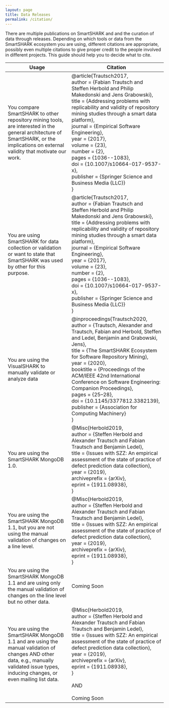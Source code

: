```yaml
---
layout: page
title: Data Releases
permalink: /citation/
---
```


There are multiple publications on SmartSHARK and and the curation of data through releases. Depending on which tools or data from the SmartSHARK ecosystem you are using, different citations are appropriate, possibly even multiple citations to give proper credit to the people involved in different projects. This guide should help you to decide what to cite. 

| Usage | Citation |
|-------|----------|
| You compare SmartSHARK to other repository mining tools, are interested in the general architecture of SmartSHARK, or the implications on external validity that motivate our work. | @article{Trautsch2017,<br>author = {Fabian Trautsch and Steffen Herbold and Philip Makedonski and Jens Grabowski},<br>title = {Addressing problems with replicability and validity of repository mining studies through a smart data platform},<br>journal = {Empirical Software Engineering},<br>year = {2017},<br>volume = {23},<br>number = {2},<br>pages = {1036--1083},<br>doi = {10.1007/s10664-017-9537-x},<br>publisher = {Springer Science and Business Media {LLC}}<br>} |
| You are using SmartSHARK for data collection or validation or want to state that SmartSHARK was used by other for this purpose. | @article{Trautsch2017,<br>author = {Fabian Trautsch and Steffen Herbold and Philip Makedonski and Jens Grabowski},<br>title = {Addressing problems with replicability and validity of repository mining studies through a smart data platform},<br>journal = {Empirical Software Engineering},<br>year = {2017},<br>volume = {23},<br>number = {2},<br>pages = {1036--1083},<br>doi = {10.1007/s10664-017-9537-x},<br>publisher = {Springer Science and Business Media {LLC}}<br>} |
| You are using the VisualSHARK to manually validate or analyze data | @inproceedings{Trautsch2020,<br>author = {Trautsch, Alexander and Trautsch, Fabian and Herbold, Steffen and Ledel, Benjamin and Grabowski, Jens},<br>title = {The SmartSHARK Ecosystem for Software Repository Mining},<br>year = {2020},<br>booktitle = {Proceedings of the ACM/IEEE 42nd International Conference on Software Engineering: Companion Proceedings},<br>pages = {25–28},<br>doi = {10.1145/3377812.3382139},<br>publisher = {Association for Computing Machinery}<br>} |
| You are using the SmartSHARK MongoDB 1.0. | @Misc{Herbold2019,<br>author = {Steffen Herbold and Alexander Trautsch and Fabian Trautsch and Benjamin Ledel},<br>title = {Issues with SZZ: An empirical assessment of the state of practice of defect prediction data collection},<br>year = {2019},<br>archiveprefix = {arXiv},<br>eprint = {1911.08938},<br>} |
| You are using the SmartSHARK MongoDB 1.1, but you are not using the manual validation of changes on a line level. | @Misc{Herbold2019,<br>author = {Steffen Herbold and Alexander Trautsch and Fabian Trautsch and Benjamin Ledel},<br>title = {Issues with SZZ: An empirical assessment of the state of practice of defect prediction data collection},<br>year = {2019},<br>archiveprefix = {arXiv},<br>eprint = {1911.08938},<br>} |
| You are using the SmartSHARK MongoDB 1.1 and are using only the manual validation of changes on the line level but no other data. | Coming Soon |
| You are using the SmartSHARK MongoDB 1.1 and are using the manual validation of changes AND other data, e.g., manually validated issue types, inducing changes, or even mailing list data. | @Misc{Herbold2019,<br>author = {Steffen Herbold and Alexander Trautsch and Fabian Trautsch and Benjamin Ledel},<br>title = {Issues with SZZ: An empirical assessment of the state of practice of defect prediction data collection},<br>year = {2019},<br>archiveprefix = {arXiv},<br>eprint = {1911.08938},<br>}<br><br>AND<br><br>Coming Soon |

